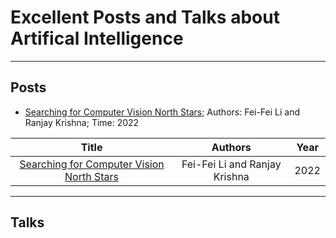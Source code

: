 # Excellent Posts and Talks about Artifical Intelligence

***********

## Posts
- [Searching for Computer Vision North Stars](https://www.amacad.org/publication/searching-computer-vision-north-stars); Authors:  Fei-Fei Li and Ranjay Krishna; Time: 2022

| Title | Authors | Year |
| :---: | :---:   | :---:|
|  [Searching for Computer Vision North Stars](https://www.amacad.org/publication/searching-computer-vision-north-stars)     |   Fei-Fei Li and Ranjay Krishna     | 2022     |





***************
## Talks
